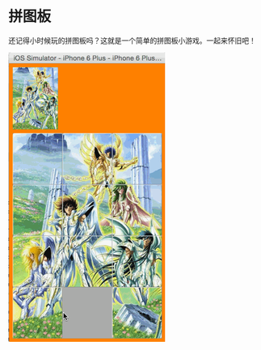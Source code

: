 # 拼图板
还记得小时候玩的拼图板吗？这就是一个简单的拼图板小游戏。一起来怀旧吧！

![image](https://github.com/tangzhengyue/PinTuBoard/blob/master/show.gif)

